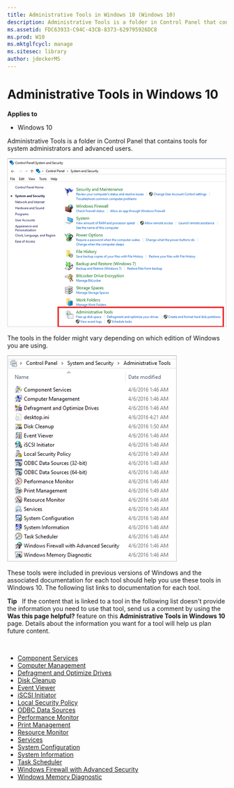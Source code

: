 ```yaml
---
title: Administrative Tools in Windows 10 (Windows 10)
description: Administrative Tools is a folder in Control Panel that contains tools for system administrators and advanced users.
ms.assetid: FDC63933-C94C-43CB-8373-629795926DC8
ms.prod: W10
ms.mktglfcycl: manage
ms.sitesec: library
author: jdeckerMS
---
```


# Administrative Tools in Windows 10


**Applies to**

-   Windows 10

Administrative Tools is a folder in Control Panel that contains tools for system administrators and advanced users. 

![Screenshot of Control Panel](images/admin-tools.png)

The tools in the folder might vary depending on which edition of Windows you are using. 

![Screenshot of folder of admin tools](images/admin-tools-folder.png)

These tools were included in previous versions of Windows and the associated documentation for each tool should help you use these tools in Windows 10. The following list links to documentation for each tool.

**Tip**  
If the content that is linked to a tool in the following list doesn't provide the information you need to use that tool, send us a comment by using the **Was this page helpful?** feature on this **Administrative Tools in Windows 10** page. Details about the information you want for a tool will help us plan future content.

 

-   [Component Services]( http://go.microsoft.com/fwlink/p/?LinkId=708489)
-   [Computer Management](http://go.microsoft.com/fwlink/p/?LinkId=708490)
-   [Defragment and Optimize Drives](http://go.microsoft.com/fwlink/p/?LinkId=708488)
-   [Disk Cleanup](http://go.microsoft.com/fwlink/p/?LinkID=698648)
-   [Event Viewer](http://go.microsoft.com/fwlink/p/?LinkId=708491)
-   [iSCSI Initiator](http://go.microsoft.com/fwlink/p/?LinkId=708492)
-   [Local Security Policy](http://go.microsoft.com/fwlink/p/?LinkId=708493)
-   [ODBC Data Sources]( http://go.microsoft.com/fwlink/p/?LinkId=708494)
-   [Performance Monitor](http://go.microsoft.com/fwlink/p/?LinkId=708495)
-   [Print Management](http://go.microsoft.com/fwlink/p/?LinkId=708496)
-   [Resource Monitor](http://go.microsoft.com/fwlink/p/?LinkId=708497)
-   [Services](http://go.microsoft.com/fwlink/p/?LinkId=708498)
-   [System Configuration](http://go.microsoft.com/fwlink/p/?LinkId=708499)
-   [System Information]( http://go.microsoft.com/fwlink/p/?LinkId=708500)
-   [Task Scheduler](http://go.microsoft.com/fwlink/p/?LinkId=708501)
-   [Windows Firewall with Advanced Security](http://go.microsoft.com/fwlink/p/?LinkId=708503)
-   [Windows Memory Diagnostic]( http://go.microsoft.com/fwlink/p/?LinkId=708507)

 

 





